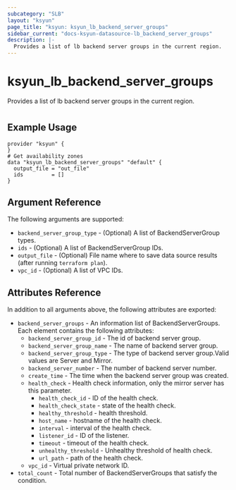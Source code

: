 ```yaml
---
subcategory: "SLB"
layout: "ksyun"
page_title: "ksyun: ksyun_lb_backend_server_groups"
sidebar_current: "docs-ksyun-datasource-lb_backend_server_groups"
description: |-
  Provides a list of lb backend server groups in the current region.
---
```


# ksyun_lb_backend_server_groups

Provides a list of lb backend server groups in the current region.

#

## Example Usage

```hcl
provider "ksyun" {
}
# Get availability zones
data "ksyun_lb_backend_server_groups" "default" {
  output_file = "out_file"
  ids         = []
}
```

## Argument Reference

The following arguments are supported:

* `backend_server_group_type` - (Optional) A list of BackendServerGroup types.
* `ids` - (Optional) A list of BackendServerGroup IDs.
* `output_file` - (Optional) File name where to save data source results (after running `terraform plan`).
* `vpc_id` - (Optional) A list of VPC IDs.

## Attributes Reference

In addition to all arguments above, the following attributes are exported:

* `backend_server_groups` - An information list of BackendServerGroups. Each element contains the following attributes:
  * `backend_server_group_id` - The id of backend server group.
  * `backend_server_group_name` - The name of backend server group.
  * `backend_server_group_type` - The type of backend server group.Valid values are Server and Mirror.
  * `backend_server_number` - The number of backend server number.
  * `create_time` - The time when the backend server group was created.
  * `health_check` - Health check information, only the mirror server has this parameter.
    * `health_check_id` - ID of the health check.
    * `health_check_state` - state of the health check.
    * `healthy_threshold` - health threshold.
    * `host_name` - hostname of the health check.
    * `interval` - interval of the health check.
    * `listener_id` - ID of the listener.
    * `timeout` - timeout of the health check.
    * `unhealthy_threshold` - Unhealthy threshold of health check.
    * `url_path` - path of the health check.
  * `vpc_id` - Virtual private network ID.
* `total_count` - Total number of BackendServerGroups that satisfy the condition.


